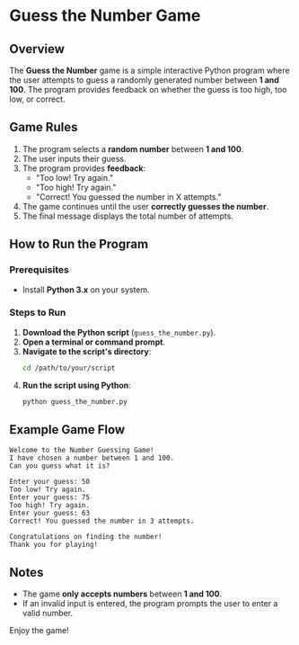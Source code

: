 # Guess the Number Game

## Overview

The **Guess the Number** game is a simple interactive Python program where the user attempts to guess a randomly generated number between **1 and 100**. The program provides feedback on whether the guess is too high, too low, or correct.

## Game Rules

1. The program selects a **random number** between **1 and 100**.
2. The user inputs their guess.
3. The program provides **feedback**:
   - "Too low! Try again."
   - "Too high! Try again."
   - "Correct! You guessed the number in X attempts."
4. The game continues until the user **correctly guesses the number**.
5. The final message displays the total number of attempts.

## How to Run the Program

### Prerequisites

- Install **Python 3.x** on your system.

### Steps to Run

1. **Download the Python script** (`guess_the_number.py`).
2. **Open a terminal or command prompt**.
3. **Navigate to the script's directory**:
   ```bash
   cd /path/to/your/script
   ```
4. **Run the script using Python**:
   ```bash
   python guess_the_number.py
   ```

## Example Game Flow

```
Welcome to the Number Guessing Game!
I have chosen a number between 1 and 100.
Can you guess what it is?

Enter your guess: 50
Too low! Try again.
Enter your guess: 75
Too high! Try again.
Enter your guess: 63
Correct! You guessed the number in 3 attempts.

Congratulations on finding the number!
Thank you for playing!
```

## Notes

- The game **only accepts numbers** between **1 and 100**.
- If an invalid input is entered, the program prompts the user to enter a valid number.

Enjoy the game!

